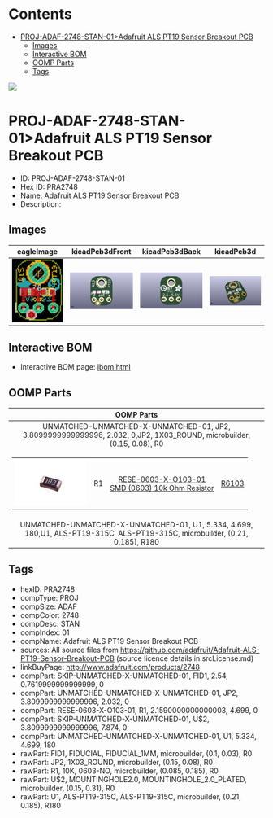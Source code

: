 



Contents
========

* [PROJ-ADAF-2748-STAN-01>Adafruit ALS PT19 Sensor Breakout PCB](#proj-adaf-2748-stan-01adafruit-als-pt19-sensor-breakout-pcb)
	* [Images](#images)
	* [Interactive BOM](#interactive-bom)
	* [OOMP Parts](#oomp-parts)
	* [Tags](#tags)
  
![][im]
# PROJ-ADAF-2748-STAN-01>Adafruit ALS PT19 Sensor Breakout PCB

- ID: PROJ-ADAF-2748-STAN-01
- Hex ID: PRA2748
- Name: Adafruit ALS PT19 Sensor Breakout PCB
- Description: 

## Images
  
  

|eagleImage|kicadPcb3dFront|kicadPcb3dBack|kicadPcb3d|
| :---: | :---: | :---: | :---: |
|[![eagleImage](eagleImage_140.png)](eagleImage_600.png)|[![kicadPcb3dFront](kicadPcb3dFront_140.png)](kicadPcb3dFront_600.png)|[![kicadPcb3dBack](kicadPcb3dBack_140.png)](kicadPcb3dBack_600.png)|[![kicadPcb3d](kicadPcb3d_140.png)](kicadPcb3d_600.png)|

## Interactive BOM

- Interactive BOM page: [ibom.html](kicad/bom/ibom.html)

## OOMP Parts
  

|OOMP Parts|
| :---: |
|UNMATCHED-UNMATCHED-X-UNMATCHED-01, JP2, 3.8099999999999996, 2.032, 0,JP2, 1X03_ROUND, microbuilder, (0.15, 0.08), R0|
|<table><tr><td>![RESE-0603-X-O103-01](https://raw.githubusercontent.com/oomlout/oomlout_OOMP_parts/main/RESE-0603-X-O103-01/image_140.jpg)</td><td> R1</td><td>[RESE-0603-X-O103-01<br>SMD (0603) 10k Ohm Resistor](https://github.com/oomlout/oomlout_OOMP_parts/tree/main/RESE-0603-X-O103-01/)</td><td>[R6103](https://github.com/oomlout/oomlout_OOMP_parts/tree/main/RESE-0603-X-O103-01/)</td></tr></table>|
|UNMATCHED-UNMATCHED-X-UNMATCHED-01, U1, 5.334, 4.699, 180,U1, ALS-PT19-315C, ALS-PT19-315C, microbuilder, (0.21, 0.185), R180|

## Tags

- hexID: PRA2748
- oompType: PROJ
- oompSize: ADAF
- oompColor: 2748
- oompDesc: STAN
- oompIndex: 01
- oompName: Adafruit ALS PT19 Sensor Breakout PCB
- sources: All source files from https://github.com/adafruit/Adafruit-ALS-PT19-Sensor-Breakout-PCB (source licence details in srcLicense.md)
- linkBuyPage: http://www.adafruit.com/products/2748
- oompPart: SKIP-UNMATCHED-X-UNMATCHED-01, FID1, 2.54, 0.7619999999999999, 0
- oompPart: UNMATCHED-UNMATCHED-X-UNMATCHED-01, JP2, 3.8099999999999996, 2.032, 0
- oompPart: RESE-0603-X-O103-01, R1, 2.1590000000000003, 4.699, 0
- oompPart: SKIP-UNMATCHED-X-UNMATCHED-01, U$2, 3.8099999999999996, 7.874, 0
- oompPart: UNMATCHED-UNMATCHED-X-UNMATCHED-01, U1, 5.334, 4.699, 180
- rawPart: FID1, FIDUCIAL, FIDUCIAL_1MM, microbuilder, (0.1, 0.03), R0
- rawPart: JP2, 1X03_ROUND, microbuilder, (0.15, 0.08), R0
- rawPart: R1, 10K, 0603-NO, microbuilder, (0.085, 0.185), R0
- rawPart: U$2, MOUNTINGHOLE2.0, MOUNTINGHOLE_2.0_PLATED, microbuilder, (0.15, 0.31), R0
- rawPart: U1, ALS-PT19-315C, ALS-PT19-315C, microbuilder, (0.21, 0.185), R180



[im]: kicadPcb3d_450.png
